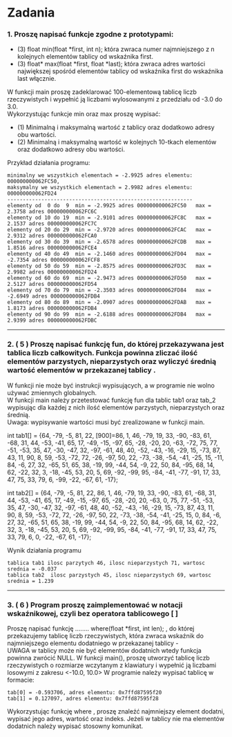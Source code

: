 # Zadania

### 1. Proszę napisać funkcje zgodne z prototypami:
   - (3) float min(float *first, int n);
     która zwraca numer najmniejszego z n kolejnych elementów tablicy od wskaźnika first.
   - (3) float* max(float *first, float *last);
     która zwraca adres wartości największej spośród elementów tablicy od wskaźnika
     first do wskaźnika last włącznie.

W funkcji main proszę zadeklarować 100-elementową tablicę liczb rzeczywistych i wypełnić ją liczbami wylosowanymi z przedziału od -3.0 do 3.0.\
Wykorzystując funkcje min oraz max proszę wypisać:
   - (1) Minimalną i maksymalną wartość z tablicy oraz dodatkowo adresy obu wartości.
   - (2) Minimalną i maksymalną wartość w kolejnych 10-tkach elementów oraz dodatkowo
      adresy obu wartości.

Przykład działania programu:

```
minimalny we wszystkich elementach = -2.9925 adres elementu: 000000000062FC50,
maksymalny we wszystkich elementach = 2.9982 adres elementu: 000000000062FD24
------------------------------------------------------------
elementy od  0 do  9  min = -2.9925 adres 000000000062FC50   max = 2.3758 adres 000000000062FC6C
elementy od 10 do 19  min = -2.9101 adres 000000000062FC8C   max = 2.1537 adres 000000000062FC7C
elementy od 20 do 29  min = -2.9720 adres 000000000062FCAC   max = 2.9312 adres 000000000062FCA0
elementy od 30 do 39  min = -2.6578 adres 000000000062FCDB   max = 1.8516 adres 000000000062FCE4
elementy od 40 do 49  min = -2.1460 adres 000000000062FD04   max = -2.7354 adres 000000000062FCF8
elementy od 50 do 59  min = -2.8575 adres 000000000062FD3C   max = 2.9982 adres 000000000062FD24
elementy od 60 do 69  min = -2.9473 adres 000000000062FD50   max = 2.5127 adres 000000000062FD54
elementy od 70 do 79  min = -2.3503 adres 000000000062FD84   max = -2.6949 adres 000000000062FDB4
elementy od 80 do 89  min = -2.0907 adres 000000000062FDAB   max = 1.8173 adres 000000000062FDB4
elementy od 90 do 99  min = -2.6188 adres 000000000062FDB4   max = 2.9399 adres 000000000062FDBC
```

---

### 2. ( 5 ) Proszę napisać funkcję fun, do której przekazywana jest tablica liczb całkowitych. Funkcja powinna zliczać ilość elementów parzystych, nieparzystych oraz wyliczyć średnią wartość  elementów w przekazanej tablicy .
W funkcji nie może być instrukcji wypisujących, a w programie nie wolno używać zmiennych globalnych.\
W funkcji main należy przetestować  funkcję fun dla tablic tab1 oraz tab_2 wypisując dla każdej z nich ilość elementów parzystych, nieparzystych oraz średnią.\
Uwaga: wypisywanie  wartości musi być zrealizowane w funkcji main.

int tab1[] = {64, -79, -5, 81, 22, [900]=86, 1, 46, -79, 19, 33, -90, -83, 61, -68, 31, 44, -53, -41, 65, 17, -49, -15, -97, 65, -28, -20, 20, -63, -72, 75, 77, -51, -53, 35, 47, -30, -47, 32, -97, -61, 48, 40, -52, -43, -16, -29, 15, -73, 87, 43, 11, 90, 8, 59, -53, -72, 72, -26, -97, 50, 22, -73, -38, -54, -41, -25, 15, -11, 84, -6, 27, 32, -65, 51, 65, 38, -19, 99, -44, 54, -9, 22, 50, 84, -95, 68, 14, 62, -22, 32, 3, -18, -45, 53, 20, 5, 69, -92, -99, 95, -84, -41, -77, -91, 17, 33, 47, 75, 33, 79, 6, -99, -22, -67, 61, -17};

int tab2[] = {64, -79, -5, 81, 22, 86, 1, 46, -79, 19, 33, -90, -83, 61, -68, 31, 44, -53, -41, 65, 17, -49, -15, -97, 65, -28, -20, 20, -63, 0, 75, 77, -51, -53, 35, 47, -30, -47, 32, -97, -61, 48, 40, -52, -43, -16, -29, 15, -73, 87, 43, 11, 90, 8, 59, -53, -72, 72, -26, -97, 50, 22, -73, -38, -54, -41, -25, 15, 0, 84, -6, 27, 32, -65, 51, 65, 38, -19, 99, -44, 54, -9, 22, 50, 84, -95, 68, 14, 62, -22, 32, 3, -18, -45, 53, 20, 5, 69, -92, -99, 95, -84, -41, -77, -91, 17, 33, 47, 75, 33, 79, 6, 0, -22, -67, 61, -17};

Wynik działania programu

    tablica tab1 ilosc parzytych 46, ilosc nieparzystych 71, wartosc srednia = -0.037
    tablica tab2  ilosc parzystych 45, ilosc nieparzystych 69, wartosc srednia = 1.239


---
### 3. ( 6 ) Program proszę zaimplementować w notacji wskaźnikowej, czyli bez operatora tablicowego [ ]
Proszę napisać funkcję ........ where(float *first, int len); , do której przekazujemy tablicę liczb rzeczywistych, która zwraca wskaźnik do najmniejszego elementu dodatniego w przekazanej tablicy -\
UWAGA w tablicy może nie być elementów dodatnich wtedy funkcja powinna zwrócić NULL.
W funkcji main(), proszę utworzyć  tablicę liczb rzeczywistych o rozmiarze wczytanym z klawiatury i wypełnić ją liczbami losowymi z zakresu <-10.0, 10.0>
W programie należy wypisać tablicę w formacie:

    tab[0] = -0.593706, adres elementu: 0x7ffd87595f20
    tab[1] = 0.127097, adres elementu: 0x7ffd87595f28

Wykorzystując funkcję where , proszę znaleźć najmniejszy element dodatni, wypisać jego adres, wartość oraz indeks. Jeżeli w tablicy nie ma elementów dodatnich należy wypisać stosowny komunikat.
